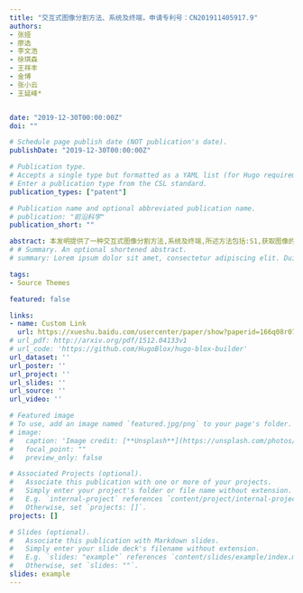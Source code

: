 ```yaml
---
title: "交互式图像分割方法、系统及终端，申请专利号：CN201911405917.9" 
authors:
- 张娅
- 廖选
- 李文浩
- 徐琪森
- 王祥丰
- 金博
- 张小云
- 王延峰* 


date: "2019-12-30T00:00:00Z"
doi: ""

# Schedule page publish date (NOT publication's date).
publishDate: "2019-12-30T00:00:00Z"

# Publication type.
# Accepts a single type but formatted as a YAML list (for Hugo requirements).
# Enter a publication type from the CSL standard.
publication_types: ["patent"]

# Publication name and optional abbreviated publication name.
# publication: "前沿科学"
publication_short: ""

abstract: 本发明提供了一种交互式图像分割方法,系统及终端,所述方法包括:S1,获取图像的初始分割结果;S2,根据当前图像分割结果选择至少一个错误区域,对每个错误区域的中心点进行标记,作为交互提示点;S3,计算图像上各点与每个所述交互提示点之间的距离生成提示图;S4,根据当前图像分割结果和所述提示图,利用深度增强学习全卷积神经网络调整分割概率,对当前图像分割结果进行改善,得到图像分割改善结果;S5,对所述图像分割改善结果进行评价,若满意则作为最终图像分割结果,若不满意则重新回到S2,进行迭代更新.本发明能辅助专家进行图像分割标注,减轻了专家的标注负担,提高了标注的性能和效率.
# # Summary. An optional shortened abstract.
# summary: Lorem ipsum dolor sit amet, consectetur adipiscing elit. Duis posuere tellus ac convallis placerat. Proin tincidunt magna sed ex sollicitudin condimentum.

tags:
- Source Themes

featured: false

links:
- name: Custom Link
  url: https://xueshu.baidu.com/usercenter/paper/show?paperid=166q08r07w7g0v60gq2r00s0b6788446&site=xueshu_se
# url_pdf: http://arxiv.org/pdf/1512.04133v1
# url_code: 'https://github.com/HugoBlox/hugo-blox-builder'
url_dataset: ''
url_poster: ''
url_project: ''
url_slides: ''
url_source: ''
url_video: ''

# Featured image
# To use, add an image named `featured.jpg/png` to your page's folder. 
# image:
#   caption: 'Image credit: [**Unsplash**](https://unsplash.com/photos/s9CC2SKySJM)'
#   focal_point: ""
#   preview_only: false

# Associated Projects (optional).
#   Associate this publication with one or more of your projects.
#   Simply enter your project's folder or file name without extension.
#   E.g. `internal-project` references `content/project/internal-project/index.md`.
#   Otherwise, set `projects: []`.
projects: []

# Slides (optional).
#   Associate this publication with Markdown slides.
#   Simply enter your slide deck's filename without extension.
#   E.g. `slides: "example"` references `content/slides/example/index.md`.
#   Otherwise, set `slides: ""`.
slides: example
---
```

